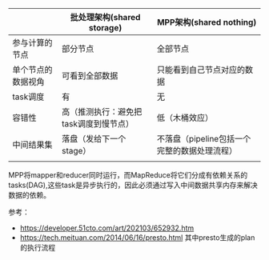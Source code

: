 



|                    | 批处理架构(shared storage)             | MPP架构(shared nothing)                      |
| ------------------ | -------------------------------------- | -------------------------------------------- |
| 参与计算的节点     | 部分节点                               | 全部节点                                     |
| 单个节点的数据视角 | 可看到全部数据                         | 只能看到自己节点对应的数据                   |
| task调度           | 有                                     | 无                                           |
| 容错性             | 高（推测执行：避免把task调度到慢节点） | 低（木桶效应）                               |
| 中间结果集         | 落盘（发给下一个stage）                | 不落盘（pipeline包括一个完整的数据处理流程） |
|                    |                                        |                                              |

MPP将mapper和reducer同时运行，而MapReduce将它们分成有依赖关系的tasks(DAG),这些task是异步执行的，因此必须通过写入中间数据共享内存来解决数据的依赖。

参考：

- https://developer.51cto.com/art/202103/652932.htm
- https://tech.meituan.com/2014/06/16/presto.html 其中presto生成的plan的执行流程